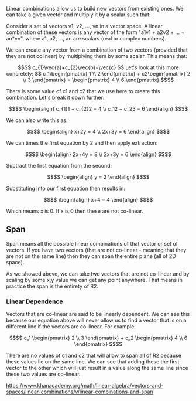 Linear combinations allow us to build new vectors from existing ones. We can take a given vector and multiply it by a scalar such that:

Consider a set of vectors v1, v2, ..., vn in a vector space. A linear combination of these vectors is any vector of the form "a1v1 + a2v2 + ... + an*vn", where a1, a2, ..., an are scalars (real or complex numbers).

We can create any vector from a combination of two vectors (provided that they are not colinear) by multiplying them by some scalar. This means that:
```math
$$
c_{1}\vec{a}+c_{2}\vec{b}=\vec{c}
$$
Let's look at this more concretely:
$$
c_1\begin{pmatrix}
1 \\ 2
\end{pmatrix}
+
c2\begin{pmatrix}
2 \\ 3
\end{pmatrix}
= 
\begin{pmatrix}
4 \\ 6
\end{pmatrix}
$$
```
There is some value of c1 and c2 that we use here to create this combination. Let's break it down further:

```math
$$
\begin{align}
c_{1}1 + c_{2}2 = 4
\\
c_12 + c_23 = 6
\end{align}
$$
```

We can also write this as:

```math
$$
\begin{align}
x+2y = 4
\\
2x+3y = 6
\end{align}
$$
```

We can times the first equation by 2 and then apply extraction:

```math
$$
\begin{align}
2x+4y = 8
\\
2x+3y = 6
\end{align}
$$
```

Subtract the first equation from the second:

```math
$$
\begin{align}
y = 2
\end{align}
$$
```

Substituting into our first equation then results in:

```math
$$
\begin{align}
x+4 = 4
\end{align}
$$
```

Which means x is 0. If x is 0 then these are not co-linear.

## Span

Span means all the possible linear combinations of that vector or set of vectors. If you have two vectors (that are not co-linear - meaning that they are not on the same line) then they can span the entire plane (all of 2D space).

As we showed above, we can take two vectors that are not co-linear and by scaling by some x,y value we can get any point anywhere. That means in practice the span is the entirety of R2.

### Linear Dependence

Vectors that are co-linear are said to be linearly dependent. We can see this because our equation above will never allow us to find a vector that is on a different line if the vectors are co-linear. For example:

```math
$$
c_1
\begin{pmatrix}
2 \\ 3
\end{pmatrix}
+
c_2
\begin{pmatrix}
4 \\ 6
\end{pmatrix}
$$
```

There are no values of c1 and c2 that will allow to span all of R2 because these values lie on the same line. We can see that adding these the first vector to the other which will just result in a value along the same line since these two values are co-linear. 

https://www.khanacademy.org/math/linear-algebra/vectors-and-spaces/linear-combinations/v/linear-combinations-and-span
